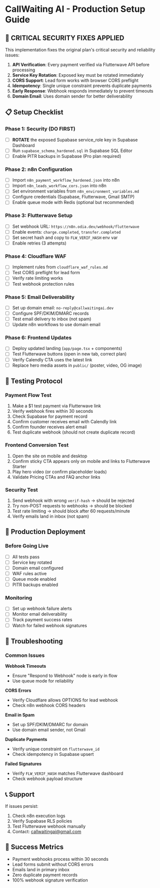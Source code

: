 # CallWaiting AI - Production Setup Guide

## 🚨 CRITICAL SECURITY FIXES APPLIED

This implementation fixes the original plan's critical security and reliability issues:

1. **API Verification**: Every payment verified via Flutterwave API before processing
2. **Service Key Rotation**: Exposed key must be rotated immediately
3. **CORS Support**: Lead form works with browser CORS preflight
4. **Idempotency**: Single unique constraint prevents duplicate payments
5. **Early Response**: Webhook responds immediately to prevent timeouts
6. **Domain Email**: Uses domain sender for better deliverability

## 📋 Setup Checklist

### Phase 1: Security (DO FIRST)
- [ ] **ROTATE** the exposed Supabase service_role key in Supabase Dashboard
- [ ] Run `supabase_schema_hardened.sql` in Supabase SQL Editor
- [ ] Enable PITR backups in Supabase (Pro plan required)

### Phase 2: n8n Configuration
- [ ] Import `n8n_payment_workflow_hardened.json` into n8n
- [ ] Import `n8n_leads_workflow_cors.json` into n8n
- [ ] Set environment variables from `n8n_environment_variables.md`
- [ ] Configure credentials (Supabase, Flutterwave, Gmail SMTP)
- [ ] Enable queue mode with Redis (optional but recommended)

### Phase 3: Flutterwave Setup
- [ ] Set webhook URL: `https://n8n.odia.dev/webhook/flutterwave`
- [ ] Enable events: `charge.completed`, `transfer.completed`
- [ ] Set secret hash and copy to `FLW_VERIF_HASH` env var
- [ ] Enable retries (3 attempts)

### Phase 4: Cloudflare WAF
- [ ] Implement rules from `cloudflare_waf_rules.md`
- [ ] Test CORS preflight for lead form
- [ ] Verify rate limiting works
- [ ] Test webhook protection rules

### Phase 5: Email Deliverability
- [ ] Set up domain email: `no-reply@callwaitingai.dev`
- [ ] Configure SPF/DKIM/DMARC records
- [ ] Test email delivery to inbox (not spam)
- [ ] Update n8n workflows to use domain email

### Phase 6: Frontend Updates
- [ ] Deploy updated landing (`app/page.tsx` + components)
- [ ] Test Flutterwave buttons (open in new tab, correct plan)
- [ ] Verify Calendly CTA uses the latest link
- [ ] Replace hero media assets in `public/` (poster, video, OG image)

## 🧪 Testing Protocol

### Payment Flow Test
1. Make a $1 test payment via Flutterwave link
2. Verify webhook fires within 30 seconds
3. Check Supabase for payment record
4. Confirm customer receives email with Calendly link
5. Confirm founder receives alert email
6. Test duplicate webhook (should not create duplicate record)

### Frontend Conversion Test
1. Open the site on mobile and desktop
2. Confirm sticky CTA appears only on mobile and links to Flutterwave Starter
3. Play hero video (or confirm placeholder loads)
4. Validate Pricing CTAs and FAQ anchor links

### Security Test
1. Send webhook with wrong `verif-hash` → should be rejected
2. Try non-POST requests to webhooks → should be blocked
3. Test rate limiting → should block after 60 requests/minute
4. Verify emails land in inbox (not spam)

## 🚀 Production Deployment

### Before Going Live
- [ ] All tests pass
- [ ] Service key rotated
- [ ] Domain email configured
- [ ] WAF rules active
- [ ] Queue mode enabled
- [ ] PITR backups enabled

### Monitoring
- [ ] Set up webhook failure alerts
- [ ] Monitor email deliverability
- [ ] Track payment success rates
- [ ] Watch for failed webhook signatures

## 🔧 Troubleshooting

### Common Issues

**Webhook Timeouts**
- Ensure "Respond to Webhook" node is early in flow
- Use queue mode for reliability

**CORS Errors**
- Verify Cloudflare allows OPTIONS for lead webhook
- Check n8n webhook CORS headers

**Email in Spam**
- Set up SPF/DKIM/DMARC for domain
- Use domain email sender, not Gmail

**Duplicate Payments**
- Verify unique constraint on `flutterwave_id`
- Check idempotency in Supabase upsert

**Failed Signatures**
- Verify `FLW_VERIF_HASH` matches Flutterwave dashboard
- Check webhook payload structure

## 📞 Support

If issues persist:
1. Check n8n execution logs
2. Verify Supabase RLS policies
3. Test Flutterwave webhook manually
4. Contact: callwaitingai@gmail.com

## 🎯 Success Metrics

- Payment webhooks process within 30 seconds
- Lead forms submit without CORS errors
- Emails land in primary inbox
- Zero duplicate payment records
- 100% webhook signature verification
